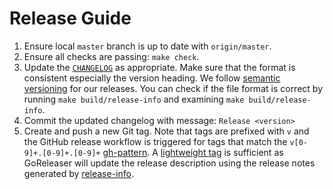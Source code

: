 # Release Guide

1. Ensure local `master` branch is up to date with `origin/master`.
2. Ensure all checks are passing: `make check`.
3. Update the [`CHANGELOG`](./CHANGELOG.md) as appropriate.
   Make sure that the format is consistent especially the version heading.
   We follow [semantic versioning][semver] for our releases.
   You can check if the file format is correct by running `make build/release-info` and examining `make build/release-info`.
4. Commit the updated changelog with message: `Release <version>`
5. Create and push a new Git tag.
   Note that tags are prefixed with `v` and the GitHub release workflow is triggered for tags that match the `v[0-9]+.[0-9]+.[0-9]+` [gh-pattern].
   A [lightweight tag][lightweight-tags] is sufficient as GoReleaser will update the release description using the release notes generated by [release-info].

[release-info]: https://github.com/sapcc/go-bits/tree/master/tools/release-info
[lightweight-tags]: https://git-scm.com/book/en/v2/Git-Basics-Tagging#_lightweight_tags
[semver]: https://semver.org/spec/v2.0.0.html
[gh-pattern]: https://docs.github.com/en/actions/using-workflows/workflow-syntax-for-github-actions#patterns-to-match-branches-and-tags
